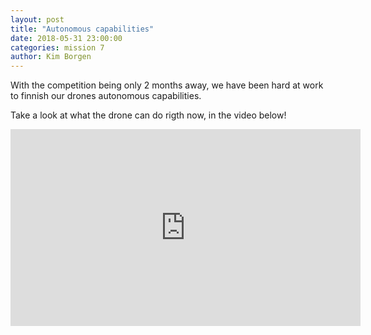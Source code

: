 ```yaml
---
layout: post
title: "Autonomous capabilities"
date: 2018-05-31 23:00:00
categories: mission 7
author: Kim Borgen
---
```

With the competition being only 2 months away, we have been hard at work to finnish our drones autonomous capabilities. 

Take a look at what the drone can do rigth now, in the video below!

<iframe width="560" height="315" src="https://www.youtube.com/embed/_dnaqbGabmw" frameborder="0" allow="autoplay; encrypted-media" allowfullscreen></iframe>
